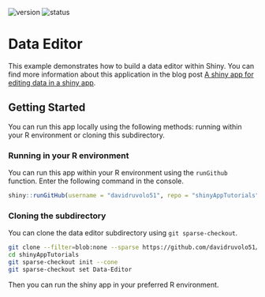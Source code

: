 <!-- badges: start -->

![version](https://img.shields.io/badge/dynamic/json?color=%22dd77&label=version&query=version&url=https%3A%2F%2Fraw.githubusercontent.com%2Fdavidruvolo51%2FshinyAppTutorials%2Fmain%2FData-Editor%2Fpackage.json)
![status](https://img.shields.io/badge/dynamic/json?color=%3772FF&label=status&query=status&url=https%3A%2F%2Fraw.githubusercontent.com%2Fdavidruvolo51%2FshinyAppTutorials%2Fmain%2FData-Editor%2Fpackage.json)
<!-- badges: end -->

# Data Editor

This example demonstrates how to build a data editor within Shiny. You can find more information about this application in the blog post [A shiny app for editing data in a shiny app](https://davidruvolo51.github.io/shinytutorials/tutorials/data-editor/).

## Getting Started

You can run this app locally using the following methods: running within your R environment or cloning this subdirectory.

### Running in your R environment

You can run this app within your R environment using the `runGithub` function. Enter the following command in the console.

```r
shiny::runGitHub(username = "davidruvolo51", repo = "shinyAppTutorials", subdir = "Data-Editor")
```

### Cloning the subdirectory

You can clone the data editor subdirectory using `git sparse-checkout`.

```bash
git clone --filter=blob:none --sparse https://github.com/davidruvolo51/shinyAppTutorials
cd shinyAppTutorials
git sparse-checkout init --cone
git sparse-checkout set Data-Editor
```

Then you can run the shiny app in your preferred R environment.
